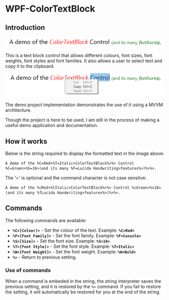 # WPF-ColorTextBlock

## Introduction

![alt text](Screenshot1.png?raw=true)

This is a text block control that allows different colours, font sizes, font weights, font styles and font families. It also allows a user to select text and copy it to the clipboard.

![alt text](Screenshot2.png?raw=true)

The demo project implementation demonstrates the use of it using a MVVM architecture.

Though the project is here to be used, I am still in the process of making a useful demo application and documentation.

## How it works

Below is the string required to display the formatted text in the image above:

```
A demo of the %C=Red>%T=Italic>ColorTextBlock%>%> Control %C=Green>%S=16>(and its many %F=Lucida Handwriting>features%>)%>%>.
```

The '=' is optional and the command character is not case sensitve:

```
A demo of the %cRed>%tItalic>ColorTextBlock%>%> Control %cGreen>%s16>(and its many %fLucida Handwriting>features%>)%>%>.
```

## Commands

The following commands are available:

- **`%C=[Colour]>`** - Set the colour of the text.
  Example: **`%C=Red>`**
- **`%F=[Font Family]>`** - Set the font family.
  Example: **`%F=Console>`**
- **`%S=[Size]>`** - Set the font size.
  Example: **`%S=16>`**
- **`%T=[Font Style]>`** - Set the font style.
  Example: **`%T=Italic>`**
- **`%W=[Font Weight]>`** - Set the font weight.
  Example: **`%W=Bold>`**
- **`%>`** - Return to previous setting.

### Use of commands

When a command is embeded in the string, the string interpreter saves the previous setting, and it is restored by the `%>` command. If you fail to restore the setting, it will automatically be restored for you at the end of the string.



